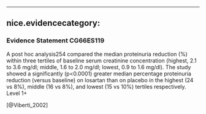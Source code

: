 
---
nice.evidencecategory: 
---

### Evidence Statement CG66ES119
A post hoc analysis254 compared the median proteinuria reduction (%) within three tertiles of
baseline serum creatinine concentration (highest, 2.1 to 3.6 mg/dl; middle, 1.6 to 2.0 mg/dl;
lowest, 0.9 to 1.6 mg/dl). The study showed a significantly (p<0.0001) greater median
percentage proteinuria reduction (versus baseline) on losartan than on placebo in the highest
(24 vs 8%), middle (16 vs 8%), and lowest (15 vs 10%) tertiles respectively. Level 1+

[@Viberti_2002]

